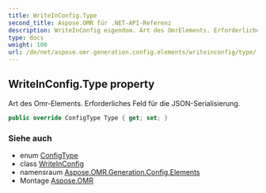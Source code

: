 ```yaml
---
title: WriteInConfig.Type
second_title: Aspose.OMR für .NET-API-Referenz
description: WriteInConfig eigendom. Art des OmrElements. Erforderliches Feld für die JSONSerialisierung.
type: docs
weight: 100
url: /de/net/aspose.omr.generation.config.elements/writeinconfig/type/
---
```

## WriteInConfig.Type property

Art des Omr-Elements. Erforderliches Feld für die JSON-Serialisierung.

```csharp
public override ConfigType Type { get; set; }
```

### Siehe auch

* enum [ConfigType](../../../aspose.omr.generation.config.enums/configtype/)
* class [WriteInConfig](../)
* namensraum [Aspose.OMR.Generation.Config.Elements](../../writeinconfig/)
* Montage [Aspose.OMR](../../../)



